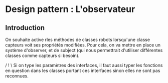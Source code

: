 # Design pattern : L'observateur

## Introduction

On souhaite active rles méthodes de classes robots lorsqu'une classe capteurs voit ses propriétés modifiées. Pour cela, on va mettre en place un système d'observer, et de subject (qui nous permettrait d'utiliser différentes classes comme capteurs si besoin).

/ ! \ Si on type les paramètres des interfaces, il faut aussi typer les fonctions en question dans les classes portant ces interfaces sinon elles ne sont pas reconnues.